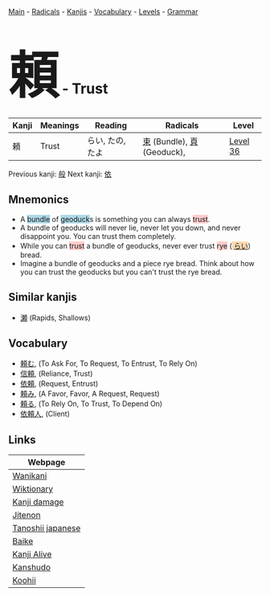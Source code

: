 <style> bigfont {font-size: 100px}</style>
[Main](../index.md) -
[Radicals](../radicals.md) -
[Kanjis](../kanjis.md) -
[Vocabulary](../vocabulary.md) -
[Levels](../levels.md) -
[Grammar](../grammar.md)
# <bigfont> 頼</bigfont> - Trust 

| Kanji | Meanings | Reading | Radicals | Level |
| --- | --- | --- | --- | --- |
| 頼 | Trust | らい, たの, たよ | [束](../radicals/束.md) (Bundle), [頁](../radicals/頁.md) (Geoduck),  | [Level 36](../levels/wk_level36.md) |

Previous kanji: [般](般.md) Next kanji: [依](依.md) 

## Mnemonics
 * A <span style="background-color:#ADD8E6"> bundle</span> of <span style="background-color:#ADD8E6"> geoduck</span>s is something you can always <span style="background-color:#ffcccb"> trust</span>.
* A bundle of geoducks will never lie, never let you down, and never disappoint you. You can trust them completely.
* While you can <span style="background-color:#ffcccb"> trust</span> a bundle of geoducks, never ever trust <span style="background-color:#ffcccb"> rye</span> (<span style="background-color:#fed8b1"> [らい](https://jisho.org/search/らい)</span>) bread.
* Imagine a bundle of geoducks and a piece rye bread. Think about how you can trust the geoducks but you can't trust the rye bread.


## Similar kanjis
 * [瀬](瀬.md) (Rapids, Shallows)


## Vocabulary
 * [頼む](../vocabulary/頼.md), (To Ask For, To Request, To Entrust, To Rely On)
* [信頼](../vocabulary/頼.md), (Reliance, Trust)
* [依頼](../vocabulary/頼.md), (Request, Entrust)
* [頼み](../vocabulary/頼.md), (A Favor, Favor, A Request, Request)
* [頼る](../vocabulary/頼.md), (To Rely On, To Trust, To Depend On)
* [依頼人](../vocabulary/頼.md), (Client)



## Links 

| Webpage |
| --- |
| [Wanikani          ](https://www.wanikani.com/kanji/頼) |
| [Wiktionary        ](https://en.wiktionary.org/wiki/頼) |
| [Kanji damage      ](http://www.kanjidamage.com/kanji/search?utf8=✓&q=頼) |
| [Jitenon           ](https://jitenon.com/kanji/頼) |
| [Tanoshii japanese ](https://www.tanoshiijapanese.com/dictionary/kanji.cfm?k=頼) |
| [Baike             ](https://baike.baidu.com/item/頼) |
| [Kanji Alive       ](https://app.kanjialive.com/頼) |
| [Kanshudo          ](https://www.kanshudo.com/searchmn?q=頼) |
| [Koohii            ](https://kanji.koohii.com/study/kanji/頼) |

